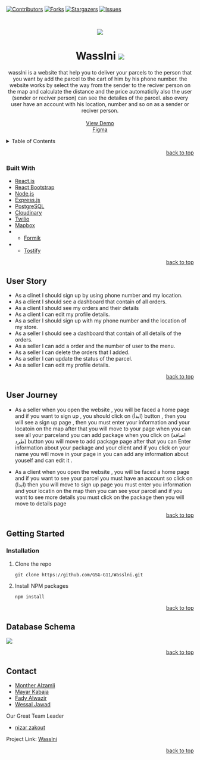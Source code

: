 <div id="top"></div>

[![Contributors][contributors-shield]][contributors-url]
[![Forks][forks-shield]][forks-url]
[![Stargazers][stars-shield]][stars-url]
[![Issues][issues-shield]][issues-url]


<!-- PROJECT LOGO -->
<br />
<div align="center">
    
![](https://i.imgur.com/CcZ37mM.png)

# Wasslni ![](https://i.imgur.com/5LJC22h.gif)

  <p align="center">
wasslni is a website that help you to deliver your parcels to the person that you want by add the parcel to the cart of him by his phone number. 
the website works by select the way from the sender to the reciver person on the map and calculate the distance and the price automaticlly also the user (sender or reciver person) can see the detailes of the parcel.
also every user have an account with his location, number and so on as a sender or reciver person.
    <br />
    <br />
        <a href="https://wasslni.herokuapp.com/">View Demo</a>
          <br />
      <a href="https://www.figma.com/file/aiNE7D3hhKHfbvlIKq37ra/Untitled">Figma</a>

  </p>
</div>



<!-- TABLE OF CONTENTS -->
<details>
  <summary>Table of Contents</summary>
  <ol>
    <li>
      <a href="#about-the-project">About The Project</a>
      <ul>
        <li><a href="#built-with">Built With</a></li>
        <li><a href="#user-journey">User Journey</a></li>
        <li><a href="#user-stories">User Stories</a></li>
      </ul>
    </li>
    <li>
      <a href="#getting-started">Getting Started</a>
      <ul>
        <li><a href="#prerequisites">Prerequisites</a></li>
        <li><a href="#installation">Installation</a></li>
      </ul>
    </li>
    <li><a href="#contact">Contact</a></li>
    <li><a href="#data-base">Database Schema</a></li>
  </ol>
</details>

<p align="right"><a href="#top">back to top</a></p>



### Built With 

* [React.js](https://reactjs.org/)
* [React Bootstrap](https://react-bootstrap.github.io/)
* [Node.js](https://nodejs.org/)
* [Express.js](https://expressjs.com/)
* [PostgreSQL](https://www.postgresql.org/)
* [Cloudinary](https://cloudinary.com/)
* [Twilio](https://www.twilio.com/)
* [Mapbox](https://docs.mapbox.com/mapbox-gl-js/guides/)
* * [Formik](https://formium.io/)
* * [Tostify ](https://dan.com/buy-domain/tostify.com?redirected=true&tld=com)



<p align="right"><a href="#top">back to top</a></p>

## User Story
- As a clinet I should sign up by using phone number and my location.
- As a client I  should see a dashboard that contain of all orders.
- As a client I should see my orders and their details
- As a client I can edit my profile details.
- As a seller I should sign up with my phone number and the location of my store.
- As a seller I should see a dashboard that contain of all details of the orders.
- As a seller I can add a order and the number of user to the menu.
- As a seller I can delete the orders that I added.
- As a seller I can update the status of the parcel.
- As a seller I can edit my profile details.


<p align="right"><a href="#top">back to top</a></p>

## User Journey

- As a seller when you open the website , you will be faced a home page and if you want to sign up , you  should click on (ابدأ) button , then you will see a sign up page , then you must enter your information and your locatoin on the map after that you will move to your page when you can see all your parceland you can add package when you click on (اضافة طرد)
button you will move to add package page after that you can Enter information about your package and your client and if you click on your name you will move in your page in you can add any information about youself and can edit it . 

- As a client when you open the website , you will be faced a home page and if you want to see your parcel you must have an account so click on (ابدا) then you will move to sign up page you must enter you information and your locatin on the map then you can see your parcel and if you want to see more details you must click on the package then you will move to details page  

<p align="right"><a href="#top">back to top</a></p>


<!-- GETTING STARTED -->
## Getting Started

### Installation

1. Clone the repo
   ```
   git clone https://github.com/GSG-G11/Wasslni.git
   ```
2. Install NPM packages
   ```sh
   npm install
   ```

<p align="right"><a href="#top">back to top</a></p>


## Database Schema
![](https://i.imgur.com/ETJAbGm.png)


<p align="right"><a href="#top">back to top</a></p>


<!-- CONTACT -->
## Contact

* [Monther Alzamli](https://github.com/MontherIsmail)
* [Mayar Kabaja](https://github.com/mayar-kabaja)
* [Fady Alwazir](https://github.com/Fady-Alwazir)
* [Wessal Jawad](https://github.com/WessalJawad95)

Our Great Team Leader
* [nizar zakout](https://github.com/Nizar7zak)


Project Link: [Wasslni](https://github.com/GSG-G11/wasslni)

<p align="right"><a href="#top">back to top</a></p>


<!-- MARKDOWN LINKS & IMAGES -->
<!-- https://www.markdownguide.org/basic-syntax/#reference-style-links -->
[contributors-shield]: https://img.shields.io/github/contributors/GSG-G11/wasslni?style=for-the-badge
[contributors-url]: https://github.com/GSG-G11/wasslni/graphs/contributors
[forks-shield]: https://img.shields.io/github/forks/GSG-G11/wasslni?style=for-the-badge
[forks-url]: https://github.com/GSG-G11/wasslni/network/members
[stars-shield]: https://img.shields.io/github/stars/GSG-G11/wasslni?style=for-the-badge
[stars-url]: https://github.com/GSG-G11/wasslni/stargazers
[issues-shield]: https://img.shields.io/github/issues/GSG-G11/wasslni?style=for-the-badge
[issues-url]: https://github.com/GSG-G11/wasslni/issues
[product-screenshot]: images/screenshot.png



 
